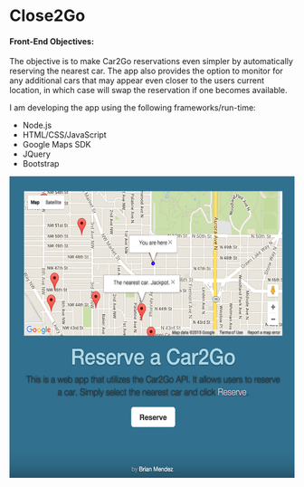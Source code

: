 # Close2Go

<h4>Front-End Objectives:</h4> 


<p>The objective is to make Car2Go reservations even simpler by automatically reserving the nearest car. The app also provides the option to monitor for any additional cars that may appear even closer to the users current location, in which case will swap the reservation if one becomes available.</p>

I am developing the app using the following frameworks/run-time:

<ul>
<li>Node.js</li>
<li>HTML/CSS/JavaScript</li>
<li>Google Maps SDK</li>
<li>JQuery</li>
<li>Bootstrap</li>
</ul>

<p align="center"><img src="https://raw.githubusercontent.com/brmendez/Close2Go/e40d6aff553be2732e83fe1a2c20cef4ff07caaa/images/Close2GoScreen.png" alt="Drawing" width="545" height="533 align="middle"></p>
